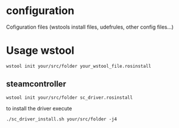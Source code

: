 # configuration
Cofiguration files (wstools install files, udefrules, other config files...)


# Usage wstool
`wstool init your/src/folder your_wstool_file.rosinstall`

## steamcontroller
`wstool init your/src/folder sc_driver.rosinstall`

to install the driver execute

`./sc_driver_install.sh your/src/folder -j4`
